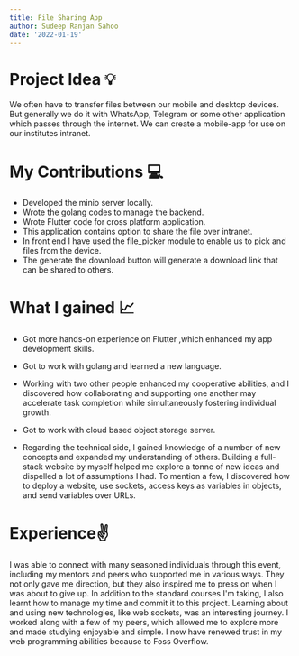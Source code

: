```yaml
---
title: File Sharing App
author: Sudeep Ranjan Sahoo
date: '2022-01-19'
---
```


# Project Idea 💡

We often have to transfer files between our mobile and desktop devices. But generally we do it with WhatsApp, Telegram or some other application which passes through the internet. We can create a mobile-app for use on our institutes intranet.



# My Contributions 💻

- Developed the minio server locally.
- Wrote the golang codes to manage the backend.
- Wrote Flutter code for cross platform application.
- This application contains option to share the file over intranet.
- In front end I have used the file_picker module to enable us to pick and files from the device.
- The generate the download button will generate a download link that can be shared to others.


# What I gained 📈


- Got more hands-on experience on Flutter ,which enhanced my app development skills.

- Got to work with golang and learned a new language.

- Working with two other people enhanced my cooperative abilities, and I discovered how collaborating and supporting one another may accelerate task   completion while simultaneously fostering individual growth.

- Got to work with cloud based object storage server.

- Regarding the technical side, I gained knowledge of a number of new concepts and expanded my understanding of others. Building a full-stack website by myself helped me explore a tonne of new ideas and dispelled a lot of assumptions I had. To mention a few, I discovered how to deploy a website, use sockets, access keys as variables in objects, and send variables over URLs.



# Experience✌️ 

I was able to connect with many seasoned individuals through this event, including my mentors and peers who supported me in various ways. They not only gave me direction, but they also inspired me to press on when I was about to give up. In addition to the standard courses I'm taking, I also learnt how to manage my time and commit it to this project. Learning about and using new technologies, like web sockets, was an interesting journey. I worked along with a few of my peers, which allowed me to explore more and made studying enjoyable and simple. I now have renewed trust in my web programming abilities because to Foss Overflow. 
